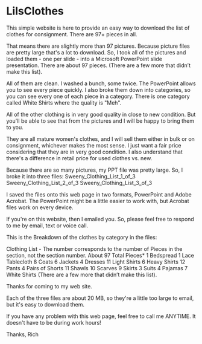 # LilsClothes

This simple website is here to provide an easy way to download the list of clothes for consignment.  There are 97+ pieces in all.

That means there are slightly more than 97 pictures.  Because picture files are pretty large that's a lot to download.  So, I took all of the pictures and loaded them - one per slide - into a Microsoft PowerPoint slide presentation.
There are about 97 pieces.  (There are a few more that didn’t make this list).

All of them are clean.  I washed a bunch, some twice.  The PowerPoint allows you to see every piece quickly.  I also broke them down into categories, so you can see every one of each piece in a category.  There is one category called White Shirts where the quality is "Meh".

All of the other clothing is in very good quality in close to new condition.  But you'll be able to see that from the pictures and I will be happy to bring them to you.

They are all mature women's clothes, and I will sell them either in bulk or on consignment, whichever makes the most sense.  I just want a fair price considering that they are in very good condition.  I also understand that there's a difference in retail price for used clothes vs. new.

Because there are so many pictures, my PPT file was pretty large.  So, I broke it into three files: 
Sweeny_Clothing_List_1_of_3
Sweeny_Clothing_List_2_of_3
Sweeny_Clothing_List_3_of_3

I saved the files onto this web page in two formats, PowerPoint and Adobe Acrobat.  The PowerPoint might be a little easier to work with, but Acrobat files work on every device.

If you're on this website, then I emailed you.  So, please feel free to respond to me by email, text or voice call.

This is the Breakdown of the clothes by category in the files:

Clothing List - The number corresponds to the number of Pieces in the section, not the section number.
About 97 Total Pieces*
1 Bedspread
1 Lace Tablecloth
8 Coats
6 Jackets
4 Dresses
11 Light Shirts
6 Heavy Shirts
12 Pants
4 Pairs of Shorts
11 Shawls
10 Scarves 
9 Skirts
3 Suits 
4 Pajamas 
7 White Shirts
(There are a few more that didn’t make this list).

Thanks for coming to my web site.

Each of the three files are about 20 MB, so they're a little too large to email, but it's easy to download them.

If you have any problem with this web page, feel free to call me ANYTIME.  It doesn't have to be during work hours!

Thanks, 
Rich
